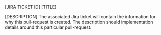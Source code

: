[JIRA TICKET ID] [TITLE]

[DESCRIPTION] 
The associated Jira ticket will contain the information for why this pull-request is created.  The description should implementation details around this particular pull-request.
